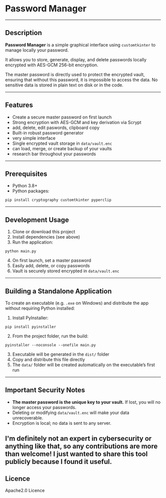 # Password Manager

---

## Description

**Password Manager** is a simple graphical interface using `customtkinter` to manage locally your password.

It allows you to store, generate, display, and delete passwords locally encrypted with AES-GCM 256-bit encryption.

The master password is directly used to protect the encrypted vault, ensuring that without this password, it is impossible to access the data. No sensitive data is stored in plain text on disk or in the code.

---

## Features

- Create a secure master password on first launch
- Strong encryption with AES-GCM and key derivation via Scrypt
- add, delete, edit paswords, clipboard copy
- Built-in robust password generator
- very simple interface
- Single encrypted vault storage in `data/vault.enc`
- can load, merge, or create backup of your vaults
- research bar throughout your passwords
---

## Prerequisites

- Python 3.8+
- Python packages:
``` 
pip install cryptography customtkinter pyperclip
```

---

## Development Usage

1. Clone or download this project
2. Install dependencies (see above)
3. Run the application:
```
python main.py
```
4. On first launch, set a master password
5. Easily add, delete, or copy passwords
6. Vault is securely stored encrypted in `data/vault.enc`

---

## Building a Standalone Application

To create an executable (e.g. `.exe` on Windows) and distribute the app without requiring Python installed:

1. Install PyInstaller:
```
pip install pyinstaller
```
2. From the project folder, run the build:
```
pyinstaller --noconsole --onefile main.py
```
3. Executable will be generated in the `dist/` folder
4. Copy and distribute this file directly
5. The `data/` folder will be created automatically on the executable’s first run

---

## Important Security Notes

- **The master password is the unique key to your vault.** If lost, you will no longer access your passwords.
- Deleting or modifying `data/vault.enc` will make your data unrecoverable.
- Encryption is local; no data is sent to any server.

I'm definitely not an expert in cybersecurity or anything like that, so any contributions are more than welcome! I just wanted to share this tool publicly because I found it useful.
---

## Licence

Apache2.0 Licence

